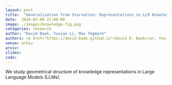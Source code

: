 ```yaml
---
layout: post
title:  "Generalization from Starvation: Representations in LLM Knowledge Graph Learning"
date:  2024-02-08 22:00:00
image: ./images/knowledge-fig.png
categories: research
author: "David Baek, Yuxiao Li, Max Tegmark"
authors: <a href="https://david-baek.github.io">David D. Baek</a>, Yuxiao Li, <a href="https://space.mit.edu/home/tegmark/">Max Tegmark</a>
venue: arXiv
arxiv: 
slides: 
code: 
---
```

We study geometrical structure of knowledge representations in Large Language Models (LLMs).